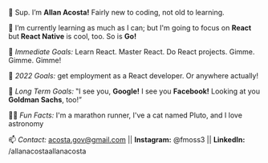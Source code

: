 👋 Sup. I’m <b>Allan Acosta!</b> Fairly new to coding, not old to learning.

🦾 I’m currently learning as much as I can; but I'm going to focus on <b>React </b>but<b> React Native</b> is cool, too. So is <b>Go!</b>

🌱<i> Immediate Goals:</i> Learn React. Master React. Do React projects. Gimme. Gimme. Gimme!

🌿 <i>2022 Goals:</i> get employment as a React developer. Or anywhere actually!

🌳 <i>Long Term Goals:</i> ‟I see you, <b>Google!</b> I see you <b>Facebook!</b> Looking at you <b> Goldman Sachs</b>, too!”

🏃‍♂ <i>Fun Facts:</i> I'm a marathon runner, I've a cat named Pluto, and I love astronomy

📫 <i>Contact:</i> acosta.gov@gmail.com || <b>Instagram:</b> @fmoss3 || <b>LinkedIn:</b> /allanacostaallanacosta

<!---
Dec24th/Dec24th is a ✨ special ✨ repository because its `README.md` (this file) appears on your GitHub profile.
You can click the Preview link to take a look at your changes.
--->
